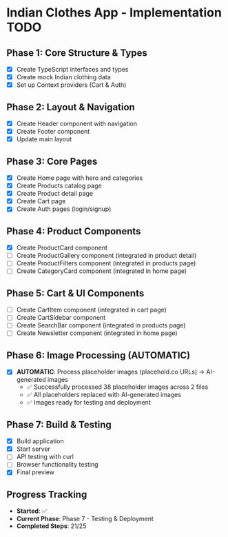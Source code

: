 # Indian Clothes App - Implementation TODO

## Phase 1: Core Structure & Types
- [x] Create TypeScript interfaces and types
- [x] Create mock Indian clothing data
- [x] Set up Context providers (Cart & Auth)

## Phase 2: Layout & Navigation
- [x] Create Header component with navigation
- [x] Create Footer component
- [x] Update main layout

## Phase 3: Core Pages
- [x] Create Home page with hero and categories
- [x] Create Products catalog page
- [x] Create Product detail page
- [x] Create Cart page
- [x] Create Auth pages (login/signup)

## Phase 4: Product Components
- [x] Create ProductCard component
- [ ] Create ProductGallery component (integrated in product detail)
- [ ] Create ProductFilters component (integrated in products page)
- [ ] Create CategoryCard component (integrated in home page)

## Phase 5: Cart & UI Components
- [ ] Create CartItem component (integrated in cart page)
- [ ] Create CartSidebar component
- [ ] Create SearchBar component (integrated in products page)
- [ ] Create Newsletter component (integrated in home page)

## Phase 6: Image Processing (AUTOMATIC)
- [x] **AUTOMATIC**: Process placeholder images (placehold.co URLs) → AI-generated images
  - ✅ Successfully processed 38 placeholder images across 2 files
  - ✅ All placeholders replaced with AI-generated images
  - ✅ Images ready for testing and deployment

## Phase 7: Build & Testing
- [x] Build application
- [x] Start server
- [ ] API testing with curl
- [ ] Browser functionality testing
- [x] Final preview

## Progress Tracking
- **Started**: ✅
- **Current Phase**: Phase 7 - Testing & Deployment
- **Completed Steps**: 21/25
